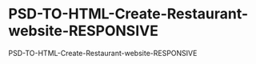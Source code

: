 # PSD-TO-HTML-Create-Restaurant-website-RESPONSIVE
PSD-TO-HTML-Create-Restaurant-website-RESPONSIVE
